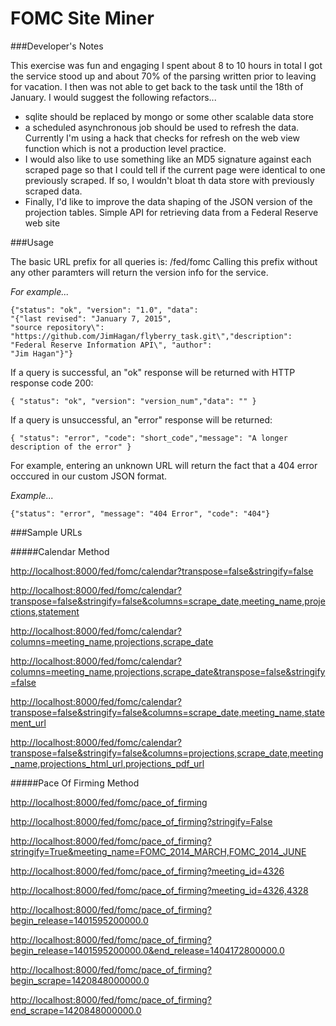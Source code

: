 # FOMC Site Miner

###Developer's Notes

This exercise was fun and engaging
I spent about 8 to 10 hours in total
I got the service stood up and about 70% of the parsing written prior to leaving for vacation. I then was not able to get back to the task until the 18th of January.
I would suggest the following refactors... 

* sqlite should be replaced by mongo or some other scalable data store 
* a scheduled asynchronous job should be used to refresh the data. Currently I'm using a hack that checks for refresh on the web view function which is not a production level practice. 
* I would also like to use something like an MD5 signature against each scraped page so that I could tell if the current page were identical to one previously scraped. If so, I wouldn't bloat th data store with previously scraped data. 
* Finally, I'd like to improve the data shaping of the JSON version of the projection tables.
Simple API for retrieving data from a Federal Reserve web site

###Usage

The basic URL prefix for all queries is: /fed/fomc Calling this prefix without any other paramters will return the version info for the service.

*For example...*

	{"status": "ok", "version": "1.0", "data":  
	"{"last revised": "January 7, 2015",   
	"source repository\": "https://github.com/JimHagan/flyberry_task.git\","description": 
	"Federal Reserve Information API\", "author":  
	"Jim Hagan"}"}


If a query is successful, an "ok" response will be returned with HTTP response code 200:

    { "status": "ok", "version": "version_num","data": "" }

If a query is unsuccessful, an "error" response will be returned:

    { "status": "error", "code": "short_code","message": "A longer description of the error" }

For example, entering an unknown URL will return the fact that a 404 error occcured in our custom JSON format.

*Example...*

    {"status": "error", "message": "404 Error", "code": "404"}

###Sample URLs

#####Calendar Method

<http://localhost:8000/fed/fomc/calendar?transpose=false&stringify=false>

<http://localhost:8000/fed/fomc/calendar?transpose=false&stringify=false&columns=scrape_date,meeting_name,projections,statement>

<http://localhost:8000/fed/fomc/calendar?columns=meeting_name,projections,scrape_date>

<http://localhost:8000/fed/fomc/calendar?columns=meeting_name,projections,scrape_date&transpose=false&stringify=false>

<http://localhost:8000/fed/fomc/calendar?transpose=false&stringify=false&columns=scrape_date,meeting_name,statement_url>

<http://localhost:8000/fed/fomc/calendar?transpose=false&stringify=false&columns=projections,scrape_date,meeting_name,projections_html_url,projections_pdf_url>

#####Pace Of Firming Method

<http://localhost:8000/fed/fomc/pace_of_firming>

<http://localhost:8000/fed/fomc/pace_of_firming?stringify=False>

<http://localhost:8000/fed/fomc/pace_of_firming?stringify=True&meeting_name=FOMC_2014_MARCH,FOMC_2014_JUNE>

<http://localhost:8000/fed/fomc/pace_of_firming?meeting_id=4326>

<http://localhost:8000/fed/fomc/pace_of_firming?meeting_id=4326,4328>

<http://localhost:8000/fed/fomc/pace_of_firming?begin_release=1401595200000.0>

<http://localhost:8000/fed/fomc/pace_of_firming?begin_release=1401595200000.0&end_release=1404172800000.0>

<http://localhost:8000/fed/fomc/pace_of_firming?begin_scrape=1420848000000.0>

<http://localhost:8000/fed/fomc/pace_of_firming?end_scrape=1420848000000.0>
